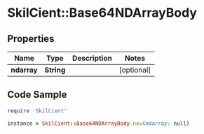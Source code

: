 # SkilCient::Base64NDArrayBody

## Properties

Name | Type | Description | Notes
------------ | ------------- | ------------- | -------------
**ndarray** | **String** |  | [optional] 

## Code Sample

```ruby
require 'SkilCient'

instance = SkilCient::Base64NDArrayBody.new(ndarray: null)
```


